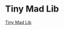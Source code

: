 # Tiny Mad Lib

[Tiny Mad Lib](https://colab.research.google.com/drive/1NwBOimNgCk5g-c2aXrMd0lP1sgaUq2EI?usp=sharing)